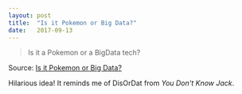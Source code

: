 ```yaml
---
layout: post
title:  "Is it Pokemon or Big Data?"
date:   2017-09-13
---
```


> Is it a Pokemon or a BigData tech?

Source: [Is it Pokemon or Big Data?](https://pixelastic.github.io/pokemonorbigdata/)

Hilarious idea!  It reminds me of DisOrDat from _You Don't Know Jack_.
